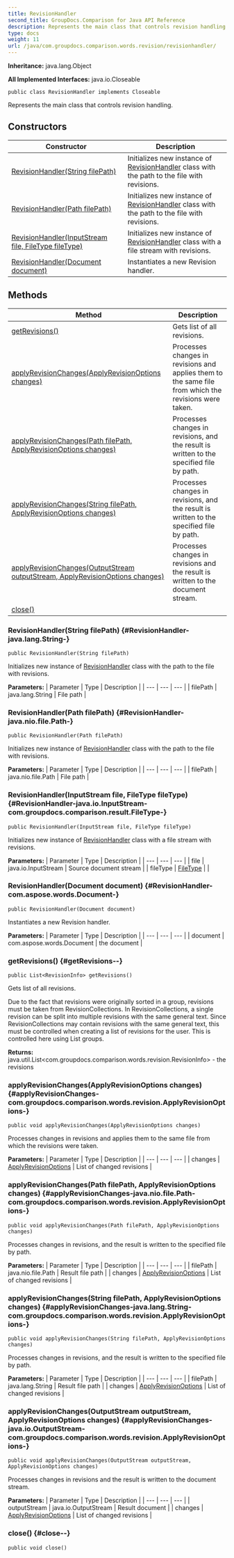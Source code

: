 ```yaml
---
title: RevisionHandler
second_title: GroupDocs.Comparison for Java API Reference
description: Represents the main class that controls revision handling.
type: docs
weight: 11
url: /java/com.groupdocs.comparison.words.revision/revisionhandler/
---
```

**Inheritance:**
java.lang.Object

**All Implemented Interfaces:**
java.io.Closeable
```
public class RevisionHandler implements Closeable
```

Represents the main class that controls revision handling.
## Constructors

| Constructor | Description |
| --- | --- |
| [RevisionHandler(String filePath)](#RevisionHandler-java.lang.String-) | Initializes new instance of [RevisionHandler](../../com.groupdocs.comparison.words.revision/revisionhandler) class with the path to the file with revisions. |
| [RevisionHandler(Path filePath)](#RevisionHandler-java.nio.file.Path-) | Initializes new instance of [RevisionHandler](../../com.groupdocs.comparison.words.revision/revisionhandler) class with the path to the file with revisions. |
| [RevisionHandler(InputStream file, FileType fileType)](#RevisionHandler-java.io.InputStream-com.groupdocs.comparison.result.FileType-) | Initializes new instance of [RevisionHandler](../../com.groupdocs.comparison.words.revision/revisionhandler) class with a file stream with revisions. |
| [RevisionHandler(Document document)](#RevisionHandler-com.aspose.words.Document-) | Instantiates a new Revision handler. |
## Methods

| Method | Description |
| --- | --- |
| [getRevisions()](#getRevisions--) | Gets list of all revisions. |
| [applyRevisionChanges(ApplyRevisionOptions changes)](#applyRevisionChanges-com.groupdocs.comparison.words.revision.ApplyRevisionOptions-) | Processes changes in revisions and applies them to the same file from which the revisions were taken. |
| [applyRevisionChanges(Path filePath, ApplyRevisionOptions changes)](#applyRevisionChanges-java.nio.file.Path-com.groupdocs.comparison.words.revision.ApplyRevisionOptions-) | Processes changes in revisions, and the result is written to the specified file by path. |
| [applyRevisionChanges(String filePath, ApplyRevisionOptions changes)](#applyRevisionChanges-java.lang.String-com.groupdocs.comparison.words.revision.ApplyRevisionOptions-) | Processes changes in revisions, and the result is written to the specified file by path. |
| [applyRevisionChanges(OutputStream outputStream, ApplyRevisionOptions changes)](#applyRevisionChanges-java.io.OutputStream-com.groupdocs.comparison.words.revision.ApplyRevisionOptions-) | Processes changes in revisions and the result is written to the document stream. |
| [close()](#close--) |  |
### RevisionHandler(String filePath) {#RevisionHandler-java.lang.String-}
```
public RevisionHandler(String filePath)
```


Initializes new instance of [RevisionHandler](../../com.groupdocs.comparison.words.revision/revisionhandler) class with the path to the file with revisions.

**Parameters:**
| Parameter | Type | Description |
| --- | --- | --- |
| filePath | java.lang.String | File path |

### RevisionHandler(Path filePath) {#RevisionHandler-java.nio.file.Path-}
```
public RevisionHandler(Path filePath)
```


Initializes new instance of [RevisionHandler](../../com.groupdocs.comparison.words.revision/revisionhandler) class with the path to the file with revisions.

**Parameters:**
| Parameter | Type | Description |
| --- | --- | --- |
| filePath | java.nio.file.Path | File path |

### RevisionHandler(InputStream file, FileType fileType) {#RevisionHandler-java.io.InputStream-com.groupdocs.comparison.result.FileType-}
```
public RevisionHandler(InputStream file, FileType fileType)
```


Initializes new instance of [RevisionHandler](../../com.groupdocs.comparison.words.revision/revisionhandler) class with a file stream with revisions.

**Parameters:**
| Parameter | Type | Description |
| --- | --- | --- |
| file | java.io.InputStream | Source document stream |
| fileType | [FileType](../../com.groupdocs.comparison.result/filetype) |  |

### RevisionHandler(Document document) {#RevisionHandler-com.aspose.words.Document-}
```
public RevisionHandler(Document document)
```


Instantiates a new Revision handler.

**Parameters:**
| Parameter | Type | Description |
| --- | --- | --- |
| document | com.aspose.words.Document | the document |

### getRevisions() {#getRevisions--}
```
public List<RevisionInfo> getRevisions()
```


Gets list of all revisions.

Due to the fact that revisions were originally sorted in a group, revisions must be taken from RevisionCollections. In RevisionCollections, a single revision can be split into multiple revisions with the same general text. Since RevisionCollections may contain revisions with the same general text, this must be controlled when creating a list of revisions for the user. This is controlled here using List<RevisionGroup> groups.

**Returns:**
java.util.List<com.groupdocs.comparison.words.revision.RevisionInfo> - the revisions
### applyRevisionChanges(ApplyRevisionOptions changes) {#applyRevisionChanges-com.groupdocs.comparison.words.revision.ApplyRevisionOptions-}
```
public void applyRevisionChanges(ApplyRevisionOptions changes)
```


Processes changes in revisions and applies them to the same file from which the revisions were taken.

**Parameters:**
| Parameter | Type | Description |
| --- | --- | --- |
| changes | [ApplyRevisionOptions](../../com.groupdocs.comparison.words.revision/applyrevisionoptions) | List of changed revisions |

### applyRevisionChanges(Path filePath, ApplyRevisionOptions changes) {#applyRevisionChanges-java.nio.file.Path-com.groupdocs.comparison.words.revision.ApplyRevisionOptions-}
```
public void applyRevisionChanges(Path filePath, ApplyRevisionOptions changes)
```


Processes changes in revisions, and the result is written to the specified file by path.

**Parameters:**
| Parameter | Type | Description |
| --- | --- | --- |
| filePath | java.nio.file.Path | Result file path |
| changes | [ApplyRevisionOptions](../../com.groupdocs.comparison.words.revision/applyrevisionoptions) | List of changed revisions |

### applyRevisionChanges(String filePath, ApplyRevisionOptions changes) {#applyRevisionChanges-java.lang.String-com.groupdocs.comparison.words.revision.ApplyRevisionOptions-}
```
public void applyRevisionChanges(String filePath, ApplyRevisionOptions changes)
```


Processes changes in revisions, and the result is written to the specified file by path.

**Parameters:**
| Parameter | Type | Description |
| --- | --- | --- |
| filePath | java.lang.String | Result file path |
| changes | [ApplyRevisionOptions](../../com.groupdocs.comparison.words.revision/applyrevisionoptions) | List of changed revisions |

### applyRevisionChanges(OutputStream outputStream, ApplyRevisionOptions changes) {#applyRevisionChanges-java.io.OutputStream-com.groupdocs.comparison.words.revision.ApplyRevisionOptions-}
```
public void applyRevisionChanges(OutputStream outputStream, ApplyRevisionOptions changes)
```


Processes changes in revisions and the result is written to the document stream.

**Parameters:**
| Parameter | Type | Description |
| --- | --- | --- |
| outputStream | java.io.OutputStream | Result document |
| changes | [ApplyRevisionOptions](../../com.groupdocs.comparison.words.revision/applyrevisionoptions) | List of changed revisions |

### close() {#close--}
```
public void close()
```




